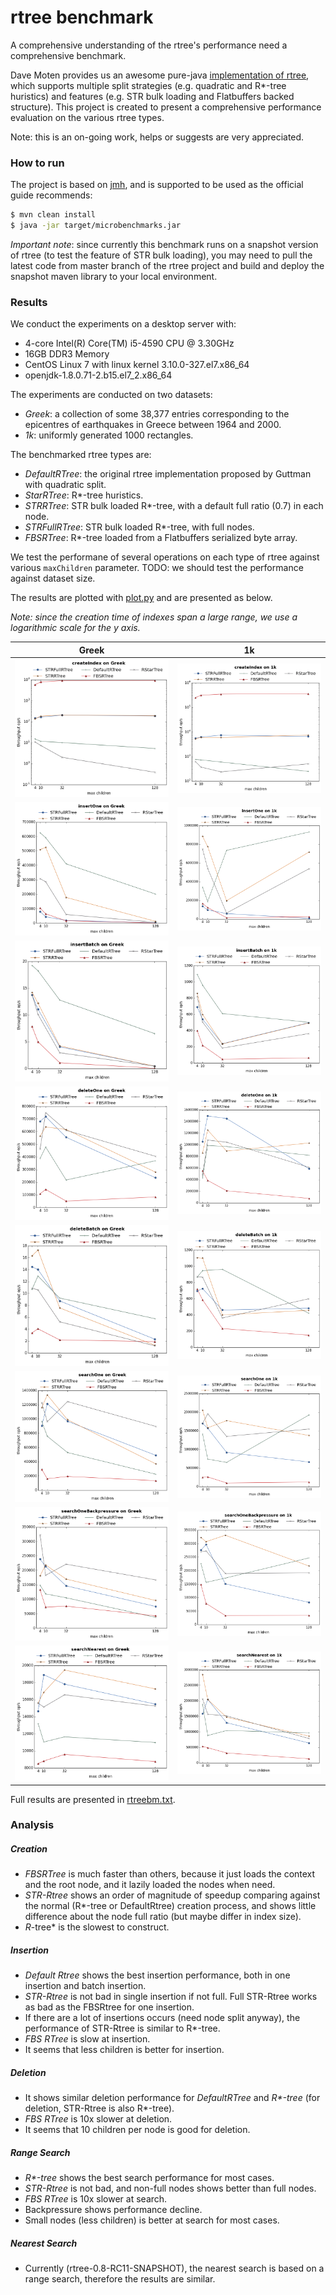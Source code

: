 rtree benchmark
=========

A comprehensive understanding of the rtree's performance need a comprehensive benchmark.
  
Dave Moten provides us an awesome pure-java [implementation of rtree](https://github.com/davidmoten/rtree), which
 supports multiple split strategies (e.g. quadratic and R*-tree huristics) and features (e.g. STR bulk loading and 
 Flatbuffers backed structure). This project is created to present a comprehensive performance evaluation on the 
 various rtree types.
 
Note: this is an on-going work, helps or suggests are very appreciated.


### How to run

The project is based on [jmh](http://openjdk.java.net/projects/code-tools/jmh/), and is supported to be used as the 
official guide recommends:

```bash
$ mvn clean install
$ java -jar target/microbenchmarks.jar
```

*Important note*: since currently this benchmark runs on a snapshot version of rtree (to test the feature of STR bulk loading), 
you may need to pull the latest code from master branch of the rtree project and build and deploy the snapshot maven
library to your local environment.

### Results
We conduct the experiments on a desktop server with:
- 4-core Intel(R) Core(TM) i5-4590 CPU @ 3.30GHz
- 16GB DDR3 Memory
- CentOS Linux 7 with linux kernel 3.10.0-327.el7.x86_64
- openjdk-1.8.0.71-2.b15.el7_2.x86_64

The experiments are conducted on two datasets:    

- *Greek*: a collection of some 38,377 entries corresponding to the epicentres of earthquakes in Greece between 1964 and 2000. 
- *1k*: uniformly generated 1000 rectangles.

The benchmarked rtree types are:

- *DefaultRTree*: the original rtree implementation proposed by Guttman with quadratic split.
- *StarRTree*: R*-tree huristics.
- *STRRTree*: STR bulk loaded R*-tree, with a default full ratio (0.7) in each node.
- *STRFullRTree*: STR bulk loaded R*-tree, with full nodes.
- *FBSRTree*: R*-tree loaded from a Flatbuffers serialized byte array. 

We test the performane of several operations on each type of rtree against various `maxChildren` parameter. 
TODO: we should test the performance against dataset size.

The results are plotted with [plot.py](results/plot.py) and are presented as below.

*Note: since the creation time of indexes span a large range, we use a logarithmic scale for the y axis.*

| Greek | 1k |
| :-------------: | :-----------: |
| <img src="results/createIndex_Greek.png?raw=true" /> | <img src="results/createIndex_1k.png?raw=true" /> |
| <img src="results/insertOne_Greek.png?raw=true" /> | <img src="results/insertOne_1k.png?raw=true" /> |
| <img src="results/insertBatch_Greek.png?raw=true" /> | <img src="results/insertBatch_1k.png?raw=true" /> |
| <img src="results/deleteOne_Greek.png?raw=true" /> | <img src="results/deleteOne_1k.png?raw=true" /> |
| <img src="results/deleteBatch_Greek.png?raw=true" /> | <img src="results/deleteBatch_1k.png?raw=true" /> |
| <img src="results/searchOne_Greek.png?raw=true" /> | <img src="results/searchOne_1k.png?raw=true" /> |
| <img src="results/searchOneBackpressure_Greek.png?raw=true" /> | <img src="results/searchOneBackpressure_1k.png?raw=true" /> |
| <img src="results/searchNearest_Greek.png?raw=true" /> | <img src="results/searchNearest_1k.png?raw=true" /> |


Full results are presented in [rtreebm.txt](results/rtreebm.txt).

### Analysis

##### Creation
- *FBSRTree* is much faster than others, because it just loads the context and the root node, and it lazily loaded the nodes when need. 
- *STR-Rtree* shows an order of magnitude of speedup comparing against the normal (R*-tree or DefaultRtree) creation process, 
and shows little difference about the node full ratio (but maybe differ in index size).  
- *R*-tree* is the slowest to construct.

##### Insertion
- *Default Rtree* shows the best insertion performance, both in one insertion and batch insertion.
- *STR-Rtree* is not bad in single insertion if not full. Full STR-Rtree works as bad as the FBSRtree for one insertion.
- If there are a lot of insertions occurs (need node split anyway), the performance of STR-Rtree is similar to R*-tree.
- *FBS RTree* is slow at insertion.
- It seems that less children is better for insertion.

##### Deletion
- It shows similar deletion performance for *DefaultRTree* and *R\*-tree* (for deletion, STR-Rtree is also R*-tree).
- *FBS RTree* is 10x slower at deletion.
- It seems that 10 children per node is good for deletion.

##### Range Search
- *R\*-tree* shows the best search performance for most cases.
- *STR-Rtree* is not bad, and non-full nodes shows better than full nodes.
- *FBS RTree* is 10x slower at search.
- Backpressure shows performance decline.
- Small nodes (less children) is better at search for most cases.
 
##### Nearest Search
- Currently (rtree-0.8-RC11-SNAPSHOT), the nearest search is based on a range search, therefore the results are similar. 
